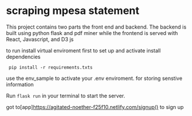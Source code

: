 # scraping mpesa statement

This project contains two parts the front end and backend.
The backend is built using python flask and pdf miner
while the frontend is served with React, Javascript, and D3 js

to run install virtual enviroment first
to set up and activate
install dependencies

` pip install -r requirements.txts`

use the env_sample to activate your .env enviroment. for storing senstive information

Run `flask run` in your terminal to start the server.

got to[app]https://agitated-noether-f25f10.netlify.com/signup() to sign up
